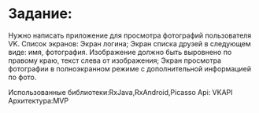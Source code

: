 # Задание:
Нужно написать приложение для просмотра фотографий пользователя VK.
Список экранов:
Экран логина;
Экран списка друзей в следующем виде: имя, фотография. Изображение должно быть выровнено по правому краю, текст слева от изображения;
Экран просмотра фотографии в полноэкранном режиме с дополнительной информацией по фото.

Использованные библиотеки:RxJava,RxAndroid,Picasso
Api: VKAPI
Архитектура:MVP
